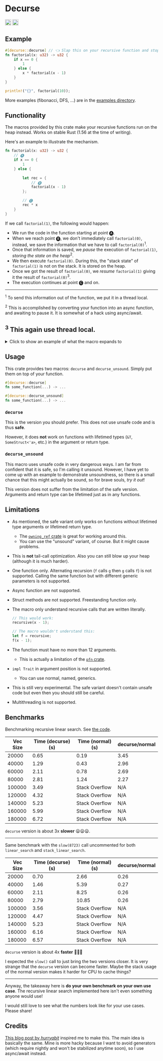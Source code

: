 # Decurse

[<img alt="crates.io" src="https://img.shields.io/crates/v/decurse?style=for-the-badge" height="20">](https://crates.io/crates/decurse)
[<img alt="crates.io" src="https://img.shields.io/docsrs/decurse?style=for-the-badge" height="20">](https://docs.rs/decurse)

## Example

```rust
#[decurse::decurse] // 👈 Slap this on your recursive function and stop worrying about stack overflow!
fn factorial(x: u32) -> u32 {
	if x == 0 {
		1
	} else {
		x * factorial(x - 1)
	}
}

println!("{}", factorial(10));
```
More examples (fibonacci, DFS, ...) are in the [examples directory](https://github.com/wishawa/decurse/tree/main/decurse/examples/).

## Functionality
The macros provided by this crate make your recursive functions run on the heap instead.
Works on stable Rust (1.56 at the time of writing).

Here's an example to illustrate the mechanism.

```rust
fn factorial(x: u32) -> u32 {
	// 🅐
	if x == 0 {
		1
	} else {
		
		let rec = {
			// 🅑
			factorial(x - 1)
		};

		// 🅒
		rec * x
	}
}
```

If we call `factorial(1)`, the following would happen:
* We run the code in the function starting at point 🅐.
* When we reach point 🅑, we don't immediately call `factorial(0)`,
instead, we save the information that we have to call `factorial(0)`<sup>1</sup>.
* Once that information is saved, we *pause* the execution of `factorial(1)`, *storing the state on the heap*<sup>2</sup>.
* We then execute `factorial(0)`. During this, the "stack state" of `factorial(1)` is not on the stack.
It is stored on the heap.
* Once we got the result of `factorial(0)`, we *resume* `factorial(1)` giving it the result of `factorial(0)`<sup>3</sup>.
* The execution continues at point 🅒 and on.

---

<sup>1</sup> To send this information out of the function, we put it in a thread local.

<sup>2</sup> This is accomplished by converting your function into an async function, and awaiting to pause it.
It is somewhat of a hack using async/await.

<sup>3</sup> This again use thread local.
---

<details>
<summary>Click to show an example of what the macro expands to</summary>

```rust
fn factorial(arg_0: u32) -> u32 {
	async fn factorial(x: u32) -> u32 {
		if x == 0 {
			1
		} else {
			x * ({
				// Save what we have to do next.
				::decurse::for_macro_only::sound::set_next(factorial(x - 1));
				// Pause the current function.
				::decurse::for_macro_only::sound::PendOnce::new().await;
				// Once resumed, get the result.
				::decurse::for_macro_only::sound::get_result(factorial)
			})
		}
	}
	::decurse::for_macro_only::sound::execute(factorial(arg_0))
}
```

</details>

## Usage

This crate provides two macros: `decurse` and `decurse_unsound`.
Simply put them on top of your function.

```rust
#[decurse::decurse]
fn some_function(...) -> ...
```

```rust
#[decurse::decurse_unsound]
fn some_function(...) -> ...
```

### `decurse`

This is the version you should prefer. 
This does not use unsafe code and is thus **safe**.

However, it does **not** work on functions with lifetimed types (`&T`, `SomeStruct<'a>`, etc.) in the argument or return type.

### `decurse_unsound`

This macro uses unsafe code in very dangerous ways.
I am far from confident that it is safe, so I'm calling it unsound.
However, I have yet to come up with an example to demonstrate unsoundness,
so there is a small chance that this might actually be sound,
so for brave souls, *try it out*!

This version does not suffer from the limitation of the safe version.
Arguments and return type can be lifetimed just as in any functions.

## Limitations
* As mentioned, the safe variant only works on functions without lifetimed type arguments or lifetimed return type.
	* The [`owning_ref` crate](https://crates.io/crates/owning_ref) is great for working around this.
	* You can use the "unsound" variant, of course. But it might cause problems.
* This is **not** tail-call optimization. Also you can still blow up your heap (although it is much harder).
* One function only. Alternating recursion (`f` calls `g` then `g` calls `f`) is not supported.
Calling the same function but with different generic parameters is not supported.
* Async function are not supported.
* Struct methods are not supported. Freestanding function only.
* The macro only understand recursive calls that are written literally.

	```rust
	// This would work:
	recursive(x - 1);

	// The macro wouldn't understand this:
	let f = recursive;
	f(x - 1);
	```

* The function must have no more than 12 arguments.
	* This is actually a limitation of the [`pfn` crate](https://crates.io/crates/pfn).
* `impl Trait` in argument position is not supported.
	* You can use normal, named, generics.
* This is still very experimental. The safe variant doesn't contain unsafe code but even then you should still be careful.
* Multithreading is not supported.

## Benchmarks

Benchmarking recursive linear search.
See [the code](https://github.com/wishawa/decurse/tree/main/decurse/examples/benchmark.rs).

| Vec Size 		| Time (decurse) (s)	| Time (normal) (s)		| decurse/normal 		|
|---------------|-----------------------|-----------------------|-----------------------|
| 20000			| 0.65					| 0.19					| 3.45					|
| 40000			| 1.29					| 0.43					| 2.96					|
| 60000			| 2.11					| 0.78					| 2.69					|
| 80000			| 2.81					| 1.24					| 2.27					|
| 100000		| 3.49					| Stack Overflow		| N/A					|
| 120000		| 4.32					| Stack Overflow		| N/A					|
| 140000		| 5.23					| Stack Overflow		| N/A					|
| 160000		| 5.99					| Stack Overflow		| N/A					|
| 180000		| 6.72					| Stack Overflow		| N/A					|

`decurse` version is about 3x **slower** 😦😦😦.

---

Same benchmark with the `slow(8723)` call uncommented for both `linear_search` and `stack_linear_search`.

| Vec Size 		| Time (decurse) (s)	| Time (normal) (s)		| decurse/normal 		|
|---------------|-----------------------|-----------------------|-----------------------|
| 20000			| 0.70					| 2.66					| 0.26					|
| 40000			| 1.46					| 5.39					| 0.27					|
| 60000			| 2.11					| 8.25					| 0.26					|
| 80000			| 2.79					| 10.85					| 0.26					|
| 100000		| 3.56					| Stack Overflow		| N/A					|
| 120000		| 4.47					| Stack Overflow		| N/A					|
| 140000		| 5.23					| Stack Overflow		| N/A					|
| 160000		| 6.16					| Stack Overflow		| N/A					|
| 180000		| 6.57					| Stack Overflow		| N/A					|

`decurse` version is about 4x **faster** 🤔🤔🤔

I expected the `slow()` call to just bring the two versions closer.
It is very strange that the `decurse` version can become faster.
Maybe the stack usage of the normal version makes it harder for CPU to cache things?

---

Anyway, the takeaway here is **do your own benchmark on your own use case**.
The recursive linear search implemented here isn't even something anyone would use!

I would still love to see what the numbers look like for your use cases. Please share!

## Credits
[This blog post by *hurryabit*](https://hurryabit.github.io/blog/stack-safety-for-free/) inspired me to make this.
The main idea is basically the same.
Mine is more hacky because I want to avoid generators (which require nightly and won't be stabilized anytime soon),
so I use async/await instead.
